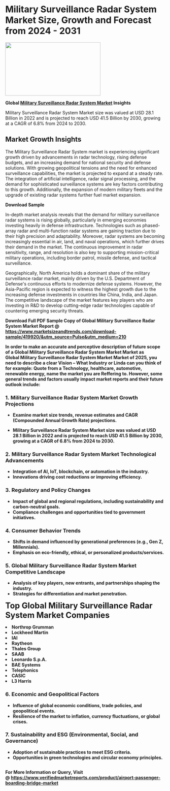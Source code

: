 <H1>Military Surveillance Radar System Market Size, Growth and Forecast from 2024 - 2031</H1><img class="aligncenter size-medium wp-image-584254" src="https://thirdeyenews.in/wp-content/uploads/2024/09/Global-Market-Research-300x168.jpeg" alt="" width="300" height="168" /><p><strong>Global&nbsp;<a href="https://www.marketsizeandtrends.com/download-sample/419920/&amp;utm_source=Pulse&amp;utm_medium=210">Military Surveillance Radar System Market</a> Insights</strong></p><p>Military Surveillance Radar System Market size was valued at USD 28.1 Billion in 2022 and is projected to reach USD 41.5 Billion by 2030, growing at a CAGR of 6.8% from 2024 to 2030.</p><p><h2>Market Growth Insights</h2> <p>The Military Surveillance Radar System market is experiencing significant growth driven by advancements in radar technology, rising defense budgets, and an increasing demand for national security and defense solutions. With growing geopolitical tensions and the need for enhanced surveillance capabilities, the market is projected to expand at a steady rate. The integration of artificial intelligence, radar signal processing, and the demand for sophisticated surveillance systems are key factors contributing to this growth. Additionally, the expansion of modern military fleets and the upgrade of existing radar systems further fuel market expansion.</p> <p><strong>Download Sample</strong></p> <p>In-depth market analysis reveals that the demand for military surveillance radar systems is rising globally, particularly in emerging economies investing heavily in defense infrastructure. Technologies such as phased-array radar and multi-function radar systems are gaining traction due to their high precision and adaptability. Moreover, radar systems are becoming increasingly essential in air, land, and naval operations, which further drives their demand in the market. The continuous improvement in radar sensitivity, range, and resolution is also key to supporting mission-critical military operations, including border patrol, missile defense, and tactical surveillance.</p> <p>Geographically, North America holds a dominant share of the military surveillance radar market, mainly driven by the U.S. Department of Defense's continuous efforts to modernize defense systems. However, the Asia-Pacific region is expected to witness the highest growth due to the increasing defense investments in countries like China, India, and Japan. The competitive landscape of the market features key players who are investing in R&D to develop cutting-edge radar technologies capable of countering emerging security threats.</p> <p><strong></p><p><span class=""><strong>Download Full PDF Sample Copy of Global Military Surveillance Radar System Market Report</strong> @ <a href="https://www.marketsizeandtrends.com/download-sample/419920/&amp;utm_source=Pulse&amp;utm_medium=210" target="_blank">https://www.marketsizeandtrends.com/download-sample/419920/&amp;utm_source=Pulse&amp;utm_medium=210</a></span></p><p>In order to make an accurate and perceptive description of future scope of a Global&nbsp;Military Surveillance Radar System Market Market as Global&nbsp;Military Surveillance Radar System Market Market of 2025, you need to describe a clear Vision &ndash; What Industry or Linda can you think of for example: Quote from a Technology, healthcare, automotive, renewable energy, name the market you are Reffering to. However, some general trends and factors usually impact market reports and their future outlook include:</p><h3>1.&nbsp;<strong>Military Surveillance Radar System Market Growth Projections</strong></h3><ul><li>Examine market size trends, revenue estimates and CAGR (Compounded Annual Growth Rate) projections.</li><li><p>Military Surveillance Radar System Market size was valued at USD 28.1 Billion in 2022 and is projected to reach USD 41.5 Billion by 2030, growing at a CAGR of 6.8% from 2024 to 2030.</p></li></ul><h3>2.&nbsp;<strong>Military Surveillance Radar System Market Technological Advancements</strong></h3><ul><li>Integration of AI, IoT, blockchain, or automation in the industry.</li><li>Innovations driving cost reductions or improving efficiency.</li></ul><h3>3.&nbsp;<strong>Regulatory and Policy Changes</strong></h3><ul><li>Impact of global and regional regulations, including sustainability and carbon-neutral goals.</li><li>Compliance challenges and opportunities tied to government initiatives.</li></ul><h3>4.&nbsp;<strong>Consumer Behavior Trends</strong></h3><ul><li>Shifts in demand influenced by generational preferences (e.g., Gen Z, Millennials).</li><li>Emphasis on eco-friendly, ethical, or personalized products/services.</li></ul><h3>5.&nbsp;<strong>Global Military Surveillance Radar System Market Competitive Landscape</strong></h3><ul><li>Analysis of key players, new entrants, and partnerships shaping the industry.</li><li>Strategies for differentiation and market penetration.</li></ul><p data-pm-slice="1 1 []"><span style="color: inherit; font-family: inherit; font-size: 25px;">Top Global Military Surveillance Radar System Market Companies</span></p><div class="" data-test-id=""><p><li>Northrop Grumman</li><li> Lockheed Martin</li><li> IAI</li><li> Raytheon</li><li> Thales Group</li><li> SAAB</li><li> Leonardo S.p.A.</li><li> BAE Systems</li><li> Telephonics</li><li> CASIC</li><li> L3 Harris</li></p></div><h3>6.&nbsp;<strong>Economic and Geopolitical Factors</strong></h3><ul><li>Influence of global economic conditions, trade policies, and geopolitical events.</li><li>Resilience of the market to inflation, currency fluctuations, or global crises.</li></ul><h3>7.&nbsp;<strong>Sustainability and ESG (Environmental, Social, and Governance)</strong></h3><ul><li>Adoption of sustainable practices to meet ESG criteria.</li><li>Opportunities in green technologies and circular economy principles.</li></ul><h2><strong style="font-size: 14px;">For More Information or Query, Visit @&nbsp;</strong><a style="background-color: #ffffff; font-size: 14px;" href="https://www.marketsizeandtrends.com/report/military-surveillance-radar-system-market/" target="_blank">https://www.verifiedmarketreports.com/product/airport-passenger-boarding-bridge-market</a></h2>
